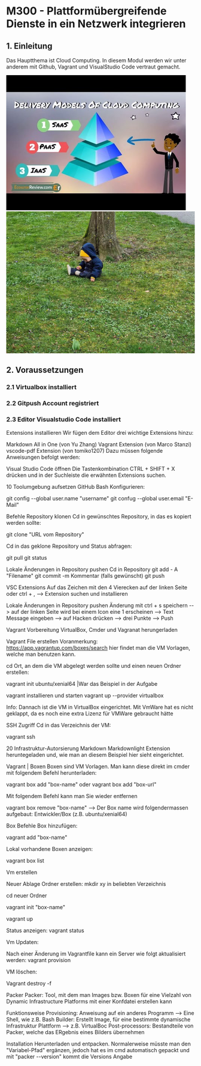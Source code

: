 # M300 - Plattformübergreifende  Dienste in ein Netzwerk integrieren

## 1. Einleitung

Das Hauptthema ist Cloud Computing. In diesem Modul werden wir unter anderem mit Github, Vagrant und VisualStudio Code vertraut gemacht. 

<img src="/Bilder/Bilder1.jpg" alt="Check"/>
<img src="/Bilder/Bilder2.jpg" alt="Check"/>




## 2. Voraussetzungen
### 2.1 Virtualbox installiert
### 2.2 Gitpush Account registriert
### 2.3 Editor Visualstudio Code installiert
Extensions installieren
Wir fügen dem Editor drei wichtige Extensions hinzu:

Markdown All in One (von Yu Zhang)
Vagrant Extension (von Marco Stanzi)
vscode-pdf Extension (von tomiko1207)
Dazu müssen folgende Anweisungen befolgt werden:

Visual Studio Code öffnen
Die Tastenkombination CTRL + SHIFT + X drücken und in der Suchleiste die erwähnten Extensions suchen.

10 Toolumgebung aufsetzen
GitHub Bash
Konfigurieren:

git config --global user.name "username" git confug --global user.email "E-Mail"

Befehle
Repository klonen
Cd in gewünschtes Repository, in das es kopiert werden sollte:

git clone "URL vom Repository"

Cd in das geklone Repository und Status abfragen:

git pull git status

Lokale Änderungen in Repository pushen
Cd in Repository git add - A "Filename" git commit -m Kommentar (falls gewünscht) git push

VSC
Extensions
Auf das Zeichen mit den 4 Vierecken auf der linken Seite oder ctrl + , --> Extension suchen und installieren

Lokale Änderungen in Repository pushen
Änderung mit ctrl + s speichern --> auf der linken Seite wird bei einem Icon eine 1 erscheinen --> Text Message eingeben --> auf Hacken drücken --> drei Punkte --> Push

Vagrant
Vorbereitung
VirtualBox, Cmder und Vagranat herungerladen

Vagrant File erstellen
Voranmerkung: https://app.vagrantup.com/boxes/search hier findet man die VM Vorlagen, welche man benutzen kann.

cd Ort, an dem die VM abgelegt werden sollte und einen neuen Ordner erstellen:

vagrant init ubuntu/xenial64 |War das Beispiel in der Aufgabe

vagrant installieren und starten
vagrant up --provider virtualbox

Info: Dannach ist die VM in VirtualBox eingerichtet. Mit VmWare hat es nicht geklappt, da es noch eine extra Lizenz für VMWare gebraucht hätte

SSH Zugriff
Cd in das Verzeichnis der VM:

vagrant ssh

20 Infrastruktur-Autorsierung
Markdown
Markdownlight Extension heruntegeladen und, wie man an diesem Beispiel hier sieht eingerichtet.

Vagrant | Boxen
Boxen sind VM Vorlagen. Man kann diese direkt im cmder mit folgendem Befehl herunterladen:

vagrant box add "box-name" oder vagrant box add "box-url"

Mit folgendem Befehl kann man Sie wieder entfernen

vagrant box remove "box-name" --> Der Box name wird folgendermassen aufgebaut: Entwickler/Box (z.B. ubuntu/xenial64)

Box Befehle
Box hinzufügen:

vagrant add "box-name"

Lokal vorhandene Boxen anzeigen:

vagrant box list

Vm erstellen

Neuer Ablage Ordner erstellen: mkdir xy in beliebten Verzeichnis

cd neuer Ordner

vagrant init "box-name"

vagrant up

Status anzeigen: vagrant status

Vm Updaten:

Nach einer Änderung im Vagrantfile kann ein Server wie folgt aktualisiert werden: vagrant provision

VM löschen:

Vagrant destroy -f

Packer
Packer: Tool, mit dem man Images bzw. Boxen für eine Vielzahl von Dynamic Infrastructure Platforms mit einer Konfdatei erstellen kann

Funktionsweise
Provisioning: Anweisung auf ein anderes Programm --> Eine Shell, wie z.B. Bash Builder: Erstellt Image, für eine bestimmte dynamische Infrastruktur Plattform --> z.B. VirtualBoc Post-processors: Bestandteile von Packer, welche das ERgebnis eines Bilders übernehmen

Installation
Herunterladen und entpacken. Normalerweise müsste man den "Variabel-Pfad" ergänzen, jedoch hat es im cmd automatisch gepackt und mit "packer --version" kommt die Versions Angabe